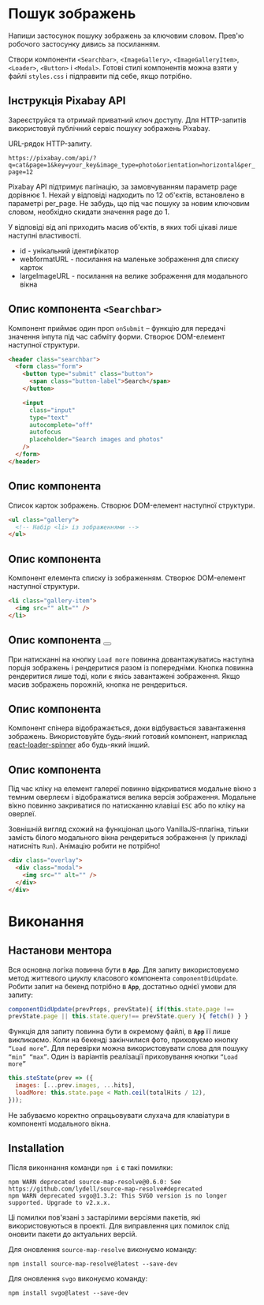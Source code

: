 # Пошук зображень

Напиши застосунок пошуку зображень за ключовим словом. Прев'ю робочого
застосунку дивись за посиланням.

Створи компоненти `<Searchbar>`, `<ImageGallery>`, `<ImageGalleryItem>`,
`<Loader>`, `<Button>` і `<Modal>`. Готові стилі компонентів можна взяти у файлі
`styles.css` і підправити під себе, якщо потрібно.

## Інструкція Pixabay API

Зареєструйся та отримай приватний ключ доступу. Для HTTP-запитів використовуй
публічний сервіс пошуку зображень Pixabay.

URL-рядок HTTP-запиту.

`https://pixabay.com/api/?q=cat&page=1&key=your_key&image_type=photo&orientation=horizontal&per_page=12`

Pixabay API підтримує пагінацію, за замовчуванням параметр page дорівнює 1.
Нехай у відповіді надходить по 12 об'єктів, встановлено в параметрі per_page. Не
забудь, що під час пошуку за новим ключовим словом, необхідно скидати значення
page до 1.

У відповіді від апі приходить масив об'єктів, в яких тобі цікаві лише наступні
властивості.

- id - унікальний ідентифікатор
- webformatURL - посилання на маленьке зображення для списку карток
- largeImageURL - посилання на велике зображення для модального вікна

## Опис компонента `<Searchbar>`

Компонент приймає один проп `onSubmit` – функцію для передачі значення інпута
під час сабміту форми. Створює DOM-елемент наступної структури.

```html
<header class="searchbar">
  <form class="form">
    <button type="submit" class="button">
      <span class="button-label">Search</span>
    </button>

    <input
      class="input"
      type="text"
      autocomplete="off"
      autofocus
      placeholder="Search images and photos"
    />
  </form>
</header>
```

## Опис компонента <ImageGallery>

Список карток зображень. Створює DOM-елемент наступної структури.

```html
<ul class="gallery">
  <!-- Набір <li> із зображеннями -->
</ul>
```

## Опис компонента <ImageGalleryItem>

Компонент елемента списку із зображенням. Створює DOM-елемент наступної
структури.

```html
<li class="gallery-item">
  <img src="" alt="" />
</li>
```

## Опис компонента <Button>

При натисканні на кнопку `Load more` повинна довантажуватись наступна порція
зображень і рендеритися разом із попередніми. Кнопка повинна рендеритися лише
тоді, коли є якісь завантажені зображення. Якщо масив зображень порожній, кнопка
не рендериться.

## Опис компонента <Loader>

Компонент спінера відображається, доки відбувається завантаження зображень.
Використовуйте будь-який готовий компонент, наприклад
[react-loader-spinner](https://github.com/mhnpd/react-loader-spinner) або
будь-який інший.

## Опис компонента <Modal>

Під час кліку на елемент галереї повинно відкриватися модальне вікно з темним
оверлеєм і відображатися велика версія зображення. Модальне вікно повинно
закриватися по натисканню клавіші `ESC` або по кліку на оверлеї.

Зовнішній вигляд схожий на функціонал цього VanillaJS-плагіна, тільки замість
білого модального вікна рендериться зображення (у прикладі натисніть `Run`).
Анімацію робити не потрібно!

```html
<div class="overlay">
  <div class="modal">
    <img src="" alt="" />
  </div>
</div>
```

# Виконання

## Настанови ментора

Вся основна логіка повинна бути в **`Арр`**. Для запиту використовуємо метод
життєвого циуклу класового компонента `componentDidUpdate`. Робити запит на
бекенд потрібно в **`Арр`**, достатньо однієї умови для запиту:

```jsx
componentDidUpdate(prevProps, prevState){ if(this.state.page !==
prevState.page || this.state.query!== prevState.query ){ fetch() } }
```

Функція для запиту повинна бути в окремому файлі, в **`Арр`** її лише
викликаємо. Коли на бекенді закінчилися фото, приховуємо кнопку `“Load more”`.
Для перевірки можна використовувати слова для пошуку `“min” “max”`. Один із
варіантів реалізації приховування кнопки `“Load more”`

```jsx
this.steState(prev => ({
  images: [...prev.images, ...hits],
  loadMore: this.state.page < Math.ceil(totalHits / 12),
}));
```

Не забуваємо коректно опрацьовувати слухача для клавіатури в компоненті
модального вікна.

## Installation

Після виконнання команди `npm i` є такі помилки:

```
npm WARN deprecated source-map-resolve@0.6.0: See https://github.com/lydell/source-map-resolve#deprecated
npm WARN deprecated svgo@1.3.2: This SVGO version is no longer supported. Upgrade to v2.x.x.
```

Ці помилки пов'язані з застарілими версіями пакетів, які використовуються в
проекті. Для виправлення цих помилок слід оновити пакети до актуальних версій.

Для оновлення `source-map-resolve` виконуємо команду:

```
npm install source-map-resolve@latest --save-dev
```

Для оновлення `svgo` виконуємо команду:

```
npm install svgo@latest --save-dev
```

